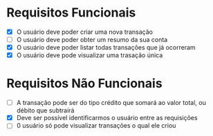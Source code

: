 # Requisitos Funcionais

- [x] O usuário deve poder criar uma nova transação
- [ ] O usuário deve poder obter um resumo da sua conta
- [x] O usuário deve poder listar todas transações que já ocorreram
- [x] O usuário deve pode visualizar uma trasação única
 
# Requisitos Não Funcionais

- [ ] A transação pode ser do tipo crédito que somará ao valor total, ou débito que subtrairá
- [x] Deve ser possível identificarmos o usuário entre as requisições
- [ ] 0 usuário só pode visualizar transações o qual ele criou